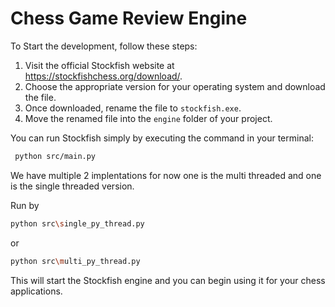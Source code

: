 # Chess Game Review Engine

To Start the development, follow these steps:

1. Visit the official Stockfish website at https://stockfishchess.org/download/.
2. Choose the appropriate version for your operating system and download the file.
3. Once downloaded, rename the file to `stockfish.exe`.
4. Move the renamed file into the `engine` folder of your project.

You can run Stockfish simply by executing the command in your terminal:

```bash
 python src/main.py
```

We have multiple 2 implentations for now one is the multi threaded and one is the single threaded version.

Run by

```bash
python src\single_py_thread.py
```

or

```bash
python src\multi_py_thread.py
```

This will start the Stockfish engine and you can begin using it for your chess applications.

